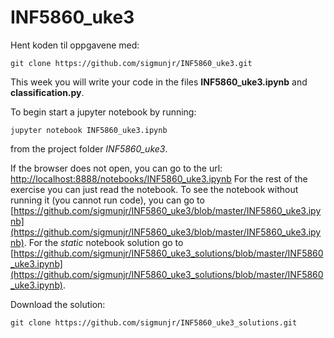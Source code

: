 # INF5860_uke3

Hent koden til oppgavene med:

    git clone https://github.com/sigmunjr/INF5860_uke3.git

This week you will write your code in the files **INF5860_uke3.ipynb** and **classification.py**.

To begin start a jupyter notebook by running:

    jupyter notebook INF5860_uke3.ipynb

from the project folder *INF5860_uke3*.

If the browser does not open, you can go to the url: [http://localhost:8888/notebooks/INF5860_uke3.ipynb](http://localhost:8888/notebooks/INF5860_uke3.ipynb)
For the rest of the exercise you can just read the notebook. To see the notebook without running it (you cannot run code), you can go to [https://github.com/sigmunjr/INF5860_uke3/blob/master/INF5860_uke3.ipynb](https://github.com/sigmunjr/INF5860_uke3/blob/master/INF5860_uke3.ipynb).
For the *static* notebook solution go to [https://github.com/sigmunjr/INF5860_uke3_solutions/blob/master/INF5860_uke3.ipynb](https://github.com/sigmunjr/INF5860_uke3_solutions/blob/master/INF5860_uke3.ipynb).

Download the solution:

    git clone https://github.com/sigmunjr/INF5860_uke3_solutions.git
